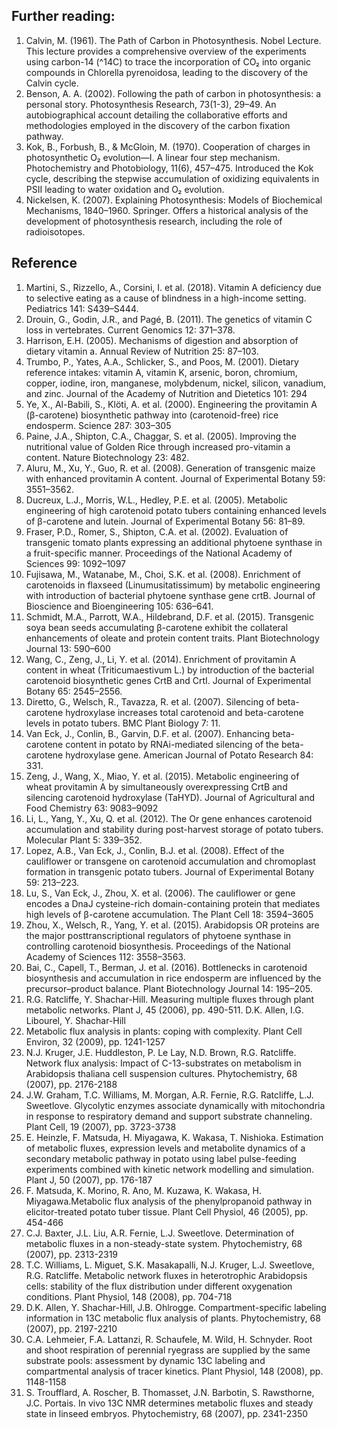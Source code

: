 ## Further reading: 
1.	Calvin, M. (1961). The Path of Carbon in Photosynthesis. Nobel Lecture.
This lecture provides a comprehensive overview of the experiments using carbon-14 (^14C) to trace the incorporation of CO₂ into organic compounds in Chlorella pyrenoidosa, leading to the discovery of the Calvin cycle.
2.	Benson, A. A. (2002). Following the path of carbon in photosynthesis: a personal story. Photosynthesis Research, 73(1-3), 29–49.
An autobiographical account detailing the collaborative efforts and methodologies employed in the discovery of the carbon fixation pathway.
3.	Kok, B., Forbush, B., & McGloin, M. (1970). Cooperation of charges in photosynthetic O₂ evolution—I. A linear four step mechanism. Photochemistry and Photobiology, 11(6), 457–475.
Introduced the Kok cycle, describing the stepwise accumulation of oxidizing equivalents in PSII leading to water oxidation and O₂ evolution.
4.	Nickelsen, K. (2007). Explaining Photosynthesis: Models of Biochemical Mechanisms, 1840–1960. Springer.
Offers a historical analysis of the development of photosynthesis research, including the role of radioisotopes.



## Reference

1.	Martini, S., Rizzello, A., Corsini, I. et al. (2018). Vitamin A deficiency due to selective eating as a cause of blindness in a high-income setting. Pediatrics 141: S439–S444.
2.	Drouin, G., Godin, J.R., and Pagé, B. (2011). The genetics of vitamin C loss in vertebrates. Current Genomics 12: 371–378.
3.	Harrison, E.H. (2005). Mechanisms of digestion and absorption of dietary vitamin a. Annual Review of Nutrition 25: 87–103.
4.	Trumbo, P., Yates, A.A., Schlicker, S., and Poos, M. (2001). Dietary reference intakes: vitamin A, vitamin K, arsenic, boron, chromium, copper, iodine, iron, manganese, molybdenum, nickel, silicon, vanadium, and zinc. Journal of the Academy of Nutrition and Dietetics 101: 294
5.	Ye, X., Al-Babili, S., Klöti, A. et al. (2000). Engineering the provitamin A (β-carotene) biosynthetic pathway into (carotenoid-free) rice endosperm. Science 287: 303–305
6.	Paine, J.A., Shipton, C.A., Chaggar, S. et al. (2005). Improving the nutritional value of Golden Rice through increased pro-vitamin a content. Nature Biotechnology 23: 482.
7.	Aluru, M., Xu, Y., Guo, R. et al. (2008). Generation of transgenic maize with enhanced provitamin A content. Journal of Experimental Botany 59: 3551–3562.
8.	Ducreux, L.J., Morris, W.L., Hedley, P.E. et al. (2005). Metabolic engineering of high carotenoid potato tubers containing enhanced levels of β-carotene and lutein. Journal of Experimental Botany 56: 81–89.
9.	Fraser, P.D., Romer, S., Shipton, C.A. et al. (2002). Evaluation of transgenic tomato plants expressing an additional phytoene synthase in a fruit-specific manner. Proceedings of the National Academy of Sciences 99: 1092–1097
10.	Fujisawa, M., Watanabe, M., Choi, S.K. et al. (2008). Enrichment of carotenoids in flaxseed (Linumusitatissimum) by metabolic engineering with introduction of bacterial phytoene synthase gene crtB. Journal of Bioscience and Bioengineering 105: 636–641.
11.	Schmidt, M.A., Parrott, W.A., Hildebrand, D.F. et al. (2015). Transgenic soya bean seeds accumulating β-carotene exhibit the collateral enhancements of oleate and protein content traits. Plant Biotechnology Journal 13: 590–600
12.	Wang, C., Zeng, J., Li, Y. et al. (2014). Enrichment of provitamin A content in wheat (Triticumaestivum L.) by introduction of the bacterial carotenoid biosynthetic genes CrtB and CrtI. Journal of Experimental Botany 65: 2545–2556.
13.	Diretto, G., Welsch, R., Tavazza, R. et al. (2007). Silencing of beta-carotene hydroxylase increases total carotenoid and beta-carotene levels in potato tubers. BMC Plant Biology 7: 11.
14.	Van Eck, J., Conlin, B., Garvin, D.F. et al. (2007). Enhancing beta-carotene content in potato by RNAi-mediated silencing of the beta-carotene hydroxylase gene. American Journal of Potato Research 84: 331.
15.	Zeng, J., Wang, X., Miao, Y. et al. (2015). Metabolic engineering of wheat provitamin A by simultaneously overexpressing CrtB and silencing carotenoid hydroxylase (TaHYD). Journal of Agricultural and Food Chemistry 63: 9083–9092
16.	Li, L., Yang, Y., Xu, Q. et al. (2012). The Or gene enhances carotenoid accumulation and stability during post-harvest storage of potato tubers. Molecular Plant 5: 339–352.
17.	Lopez, A.B., Van Eck, J., Conlin, B.J. et al. (2008). Effect of the cauliflower or transgene on carotenoid accumulation and chromoplast formation in transgenic potato tubers. Journal of Experimental Botany 59: 213–223.
18.	Lu, S., Van Eck, J., Zhou, X. et al. (2006). The cauliflower or gene encodes a DnaJ cysteine-rich domain-containing protein that mediates high levels of β-carotene accumulation. The Plant Cell 18: 3594–3605
19.	Zhou, X., Welsch, R., Yang, Y. et al. (2015). Arabidopsis OR proteins are the major posttranscriptional regulators of phytoene synthase in controlling carotenoid biosynthesis. Proceedings of the National Academy of Sciences 112: 3558–3563.
20.	Bai, C., Capell, T., Berman, J. et al. (2016). Bottlenecks in carotenoid biosynthesis and accumulation in rice endosperm are influenced by the precursor–product balance. Plant Biotechnology Journal 14: 195–205.
21. R.G. Ratcliffe, Y. Shachar-Hill. Measuring multiple fluxes through plant metabolic networks. Plant J, 45 (2006), pp. 490-511. D.K. Allen, I.G. Libourel, Y. Shachar-Hill
22. Metabolic flux analysis in plants: coping with complexity. Plant Cell Environ, 32 (2009), pp. 1241-1257
23. N.J. Kruger, J.E. Huddleston, P. Le Lay, N.D. Brown, R.G. Ratcliffe. Network flux analysis: Impact of C-13-substrates on metabolism in Arabidopsis thaliana cell suspension cultures. Phytochemistry, 68 (2007), pp. 2176-2188
24. J.W. Graham, T.C. Williams, M. Morgan, A.R. Fernie, R.G. Ratcliffe, L.J. Sweetlove. Glycolytic enzymes associate dynamically with mitochondria in response to respiratory demand and support substrate channeling. Plant Cell, 19 (2007), pp. 3723-3738
25. E. Heinzle, F. Matsuda, H. Miyagawa, K. Wakasa, T. Nishioka. Estimation of metabolic fluxes, expression levels and metabolite dynamics of a secondary metabolic pathway in potato using label pulse-feeding experiments combined with kinetic network modelling and simulation. Plant J, 50 (2007), pp. 176-187
26. F. Matsuda, K. Morino, R. Ano, M. Kuzawa, K. Wakasa, H. Miyagawa.Metabolic flux analysis of the phenylpropanoid pathway in elicitor-treated potato tuber tissue. Plant Cell Physiol, 46 (2005), pp. 454-466
27. C.J. Baxter, J.L. Liu, A.R. Fernie, L.J. Sweetlove. Determination of metabolic fluxes in a non-steady-state system. Phytochemistry, 68 (2007), pp. 2313-2319
28. T.C. Williams, L. Miguet, S.K. Masakapalli, N.J. Kruger, L.J. Sweetlove, R.G. Ratcliffe. Metabolic network fluxes in heterotrophic Arabidopsis cells: stability of the flux distribution under different oxygenation conditions. Plant Physiol, 148 (2008), pp. 704-718
29. D.K. Allen, Y. Shachar-Hill, J.B. Ohlrogge. Compartment-specific labeling information in 13C metabolic flux analysis of plants. Phytochemistry, 68 (2007), pp. 2197-2210
30. C.A. Lehmeier, F.A. Lattanzi, R. Schaufele, M. Wild, H. Schnyder. Root and shoot respiration of perennial ryegrass are supplied by the same substrate pools: assessment by dynamic 13C labeling and compartmental analysis of tracer kinetics. Plant Physiol, 148 (2008), pp. 1148-1158
31. S. Troufflard, A. Roscher, B. Thomasset, J.N. Barbotin, S. Rawsthorne, J.C. Portais. In vivo 13C NMR determines metabolic fluxes and steady state in linseed embryos. Phytochemistry, 68 (2007), pp. 2341-2350

